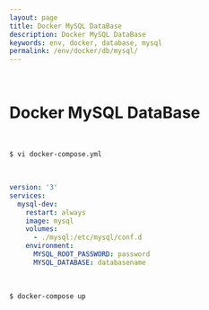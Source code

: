 ```yaml
---
layout: page
title: Docker MySQL DataBase
description: Docker MySQL DataBase
keywords: env, docker, database, mysql
permalink: /env/docker/db/mysql/
---
```


<br/>

# Docker MySQL DataBase

<br/>

    $ vi docker-compose.yml

<br/>

```yaml
version: '3'
services:
  mysql-dev:
    restart: always
    image: mysql
    volumes:
      - ./mysql:/etc/mysql/conf.d
    environment:
      MYSQL_ROOT_PASSWORD: password
      MYSQL_DATABASE: databasename
```

<br/>

```
$ docker-compose up
```
